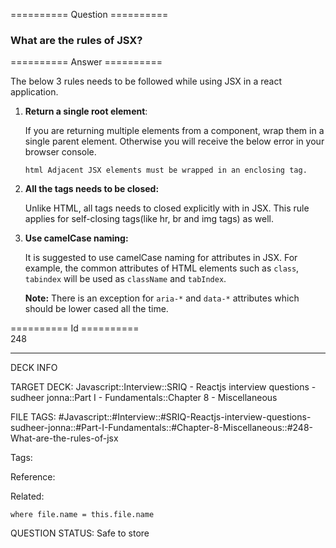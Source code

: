 ========== Question ==========  

### What are the rules of JSX?  

========== Answer ==========  

The below 3 rules needs to be followed while using JSX in a react application.

1.  **Return a single root element**:

    If you are returning multiple elements from a component, wrap them in a single parent element. Otherwise you will receive the below error in your browser console.

    `html Adjacent JSX elements must be wrapped in an enclosing tag.`

2.  **All the tags needs to be closed:**

    Unlike HTML, all tags needs to closed explicitly with in JSX. This rule applies for self-closing tags(like hr, br and img tags) as well.

3.  **Use camelCase naming:**

    It is suggested to use camelCase naming for attributes in JSX. For example, the common attributes of HTML elements such as `class`, `tabindex` will be used as `className` and `tabIndex`.

    **Note:** There is an exception for `aria-*` and `data-*` attributes which should be lower cased all the time.

========== Id ==========  
248

---

DECK INFO

TARGET DECK: Javascript::Interview::SRIQ - Reactjs interview questions - sudheer jonna::Part I - Fundamentals::Chapter 8 - Miscellaneous

FILE TAGS: #Javascript::#Interview::#SRIQ-Reactjs-interview-questions-sudheer-jonna::#Part-I-Fundamentals::#Chapter-8-Miscellaneous::#248-What-are-the-rules-of-jsx

Tags:

Reference:

Related:

```dataview
where file.name = this.file.name
```
QUESTION STATUS: Safe to store
